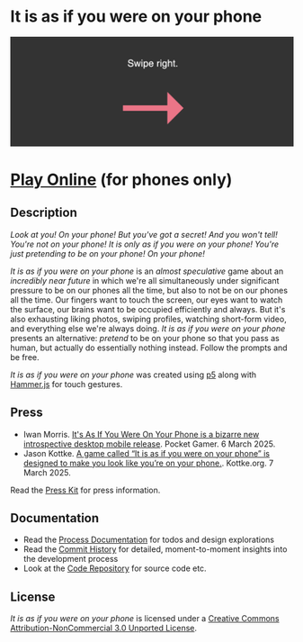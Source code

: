 # It is as if you were on your phone

![Banner image of It is as if you were being on your phone showing a simple interaction](./images/it-is-as-if-you-were-on-your-phone-banner.png)

# [Play Online](../) (for phones only)

## Description

*Look at you! On your phone! But you've got a secret! And you won't tell! You're not on your phone! It is only as if you were on your phone! You're just pretending to be on your phone! On your phone!*

*It is as if you were on your phone* is an *almost speculative* game about an *incredibly near future* in which we're all simultaneously under significant pressure to be on our phones all the time, but also to not be on our phones all the time. Our fingers want to touch the screen, our eyes want to watch the surface, our brains want to be occupied efficiently and always. But it's also exhausting liking photos, swiping profiles, watching short-form video, and everything else we're always doing. *It is as if you were on your phone* presents an alternative: *pretend* to be on your phone so that you pass as human, but actually do essentially nothing instead. Follow the prompts and be free.

*It is as if you were on your phone* was created using [p5](https://p5js.org) along with [Hammer.js](https://hammerjs.github.io/) for touch gestures.

## Press

- Iwan Morris. [It's As If You Were On Your Phone is a bizarre new introspective desktop mobile release](https://www.pocketgamer.com/its-as-if-you-were-on-your-phone/out-now-from-pippin-barr/). Pocket Gamer. 6 March 2025.
- Jason Kottke. [A game called “It is as if you were on your phone” is designed to make you look like you’re on your phone.](https://also.kottke.org/25/03/0046409-a-game-called-it-is). Kottke.org. 7 March 2025.

Read the [Press Kit](../press) for press information.

## Documentation

* Read the [Process Documentation](../process) for todos and design explorations
* Read the [Commit History](https://github.com/pippinbarr/it-is-as-if-you-were-on-your-phone/commits/main) for detailed, moment-to-moment insights into the development process
* Look at the [Code Repository](https://github.com/pippinbarr/it-is-as-if-you-were-on-your-phone) for source code etc.

## License
*It is as if you were on your phone* is licensed under a [Creative Commons Attribution-NonCommercial 3.0 Unported License](http://creativecommons.org/licenses/by-nc/3.0/).
 